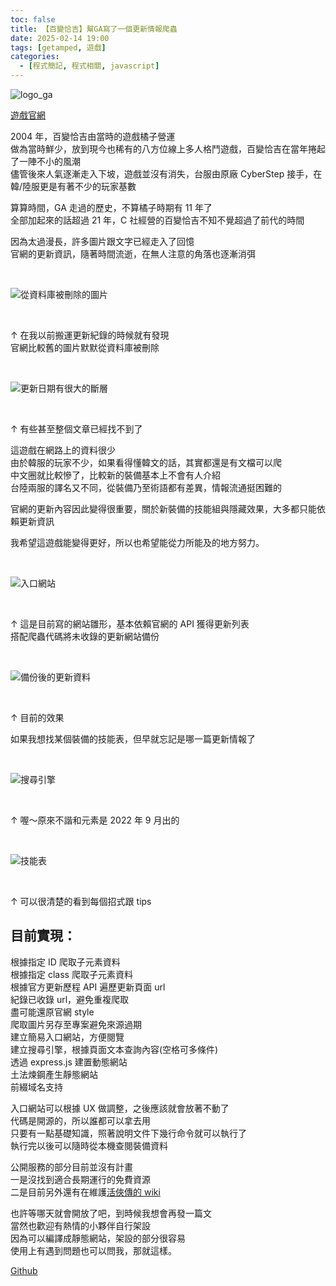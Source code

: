 ```yaml
---
toc: false
title: 【百變恰吉】幫GA寫了一個更新情報爬蟲
date: 2025-02-14 19:00
tags: [getamped, 遊戲]
categories:
  - [程式簡記, 程式相關, javascript]
---
```


![logo_ga](/img/post/getampedUpdateHistory/logo_ga.png)

[遊戲官網](https://getamped.cyberstep.com.tw)

2004 年，百變恰吉由當時的遊戲橘子營運  
做為當時鮮少，放到現今也稀有的八方位線上多人格鬥遊戲，百變恰吉在當年捲起了一陣不小的風潮  
儘管後來人氣逐漸走入下坡，遊戲並沒有消失，台服由原廠 CyberStep 接手，在韓/陸服更是有著不少的玩家基數

算算時間，GA 走過的歷史，不算橘子時期有 11 年了  
全部加起來的話超過 21 年，C 社經營的百變恰吉不知不覺超過了前代的時間

因為太過漫長，許多圖片跟文字已經走入了回憶  
官網的更新資訊，隨著時間流逝，在無人注意的角落也逐漸消弭

<!-- more -->

<br>

![從資料庫被刪除的圖片](/img/post/getampedUpdateHistory/01.jpg)

<br>

↑ 在我以前搬運更新紀錄的時候就有發現  
官網比較舊的圖片默默從資料庫被刪除

<br>

![更新日期有很大的斷層](/img/post/getampedUpdateHistory/02.jpg)

<br>

↑ 有些甚至整個文章已經找不到了

這遊戲在網路上的資料很少  
由於韓服的玩家不少，如果看得懂韓文的話，其實都還是有文檔可以爬  
中文圈就比較慘了，比較新的裝備基本上不會有人介紹  
台陸兩服的譯名又不同，從裝備乃至術語都有差異，情報流通挺困難的

官網的更新內容因此變得很重要，關於新裝備的技能組與隱藏效果，大多都只能依賴更新資訊

我希望這遊戲能變得更好，所以也希望能從力所能及的地方努力。

<br>

![入口網站](/img/post/getampedUpdateHistory/03.jpg)

<br>

↑ 這是目前寫的網站雛形，基本依賴官網的 API 獲得更新列表  
搭配爬蟲代碼將未收錄的更新網站備份

<br>

![備份後的更新資料](/img/post/getampedUpdateHistory/04.jpg)

<br>

↑ 目前的效果

如果我想找某個裝備的技能表，但早就忘記是哪一篇更新情報了

<br>

![搜尋引擎](/img/post/getampedUpdateHistory/05.jpg)

<br>

↑ 喔～原來不諧和元素是 2022 年 9 月出的

<br>

![技能表](/img/post/getampedUpdateHistory/06.jpg)

<br>

↑ 可以很清楚的看到每個招式跟 tips

## 目前實現：

根據指定 ID 爬取子元素資料  
根據指定 class 爬取子元素資料  
根據官方更新歷程 API 遍歷更新頁面 url  
紀錄已收錄 url，避免重複爬取  
盡可能還原官網 style  
爬取圖片另存至專案避免來源過期  
建立簡易入口網站，方便閱覽  
建立搜尋引擎，根據頁面文本查詢內容(空格可多條件)  
透過 express.js 建置動態網站  
土法煉鋼產生靜態網站  
前綴域名支持

入口網站可以根據 UX 做調整，之後應該就會放著不動了  
代碼是開源的，所以誰都可以拿去用  
只要有一點基礎知識，照著說明文件下幾行命令就可以執行了  
執行完以後可以隨時從本機查閱裝備資料

公開服務的部分目前並沒有計畫  
一是沒找到適合長期運行的免費資源  
二是目前另外還有在維護[活俠傳的 wiki](https://smilin.net/LoM-wiki/)

也許等哪天就會開放了吧，到時候我想會再發一篇文  
當然也歡迎有熱情的小夥伴自行架設  
因為可以編譯成靜態網站，架設的部分很容易  
使用上有遇到問題也可以問我，那就這樣。

[Github](https://github.com/Mr-Smilin/Getamped-update-history)
